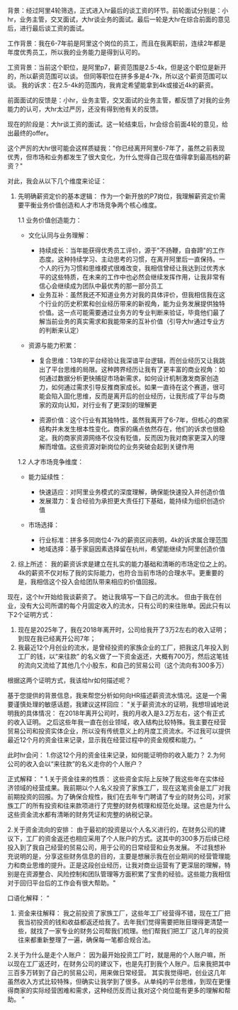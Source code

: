 背景：经过阿里4轮筛选，正式进入hr最后的谈工资的环节。前轮面试分别是：小hr，业务主管，交叉面试，大hr谈业务的面试。最后一轮是大hr在综合前面的意见后，进行最后谈工资的面试。

工作背景：我在6-7年前是阿里这个岗位的员工，而且在我离职前，连续2年都是年度优秀员工，所以我的业务能力是得到认可的。

工资背景：当前这个职位，是阿里p7，薪资范围是2.5-4k，但是这个职位是新开的，所以薪资范围可以谈。
但同等职位在拼多多是4-7k，所以这个薪资范围可以谈。
我的诉求：在2.5-4k的范围内，我肯定希望能拿到4k或接近4k的薪资。

前面面试的反馈是：小hr，业务主管，交叉面试的业务主管，都反馈了对我的业务能力的认可，大hr太过严厉，还没有得到他有关的反馈。

现在的阶段是：大hr谈工资的面试。这一轮结束后，hr会综合前面4轮的意见，给出最终的offer。

这个严厉的大hr很可能会这样质疑我："你已经离开阿里6-7年了，虽然之前表现优秀，但市场和业务都发生了很大变化，为什么觉得自己现在值得拿到最高档的薪资？"



对此，我会从以下几个维度来论证：


1. 先明确薪资定价的基本逻辑：
作为一个新开放的P7岗位，我理解薪资定价需要平衡业务价值创造和人才市场竞争两个核心维度。

   1.1 业务价值创造能力：
   - 文化认同与业务理解：
     * 持续成长：当年能获得优秀员工评价，源于"不扬鞭，自奋蹄"的工作态度。这种持续学习、主动思考的习惯，在离开阿里后一直保持。一个人的行为习惯和思维模式很难改变，我相信曾经让我达到过优秀水平的这些特质，在未来的工作中也必然会继续发挥作用，让我非常有信心会继续成为团队中最优秀的那一部分员工
     * 业务互补：虽然我还不知道业务方对我的具体评价，但我相信我在这个行业的历史积累和创业经历带来的新视角，能为业务发展提供独特价值。这一点可能需要通过业务方的专业判断来验证，毕竟他们最了解当前业务的真实需求和我能带来的互补价值（引导大hr通过专业方的判断来认定）

   - 资源与能力积累：
     * 复合思维：13年的平台经验让我深谙平台逻辑，而创业经历又让我跳出了平台思维的局限。这种跨界经历让我有了更丰富的商业视角：如何通过数据分析更快捕捉市场新需求，如何设计机制激发商家创造力，如何通过需求引导反推商家成长。如果一直待在这个赛道，很可能会陷入固化思维，反而是离开后的创业经历，让我形成了平台与商家的双向认知，对行业有了更深刻的理解更

     * 资源价值：这个行业有其独特性，虽然我离开了6-7年，但核心的商家结构并未发生根本性变化。商家的痛点依然存在，他们的诉求也很稳定。我的商家资源网络不仅没有贬值，反而因为我对商家更深入的理解而增值。这些资源对新岗位的业务突破会起到关键作用

   1.2 人才市场竞争维度：
   - 能力延续性：
     * 快速适应：对阿里业务模式的深度理解，确保能快速投入并创造价值
     * 发展潜力：复合经验为承担更大责任打下基础，能持续为组织创造价值

   - 市场选择：
     * 行业标准：拼多多同岗位4-7k的薪资区间表明，4k的诉求属合理范围
     * 地域选择：基于家庭因素选择留在杭州，希望能继续为阿里创造价值

2. 综上所述：
   我的薪资诉求是建立在扎实的能力基础和清晰的市场定位之上的。4k的薪资不仅对标了我的实际能力，也符合当前市场的合理水平。更重要的是，我相信这个投入会给团队带来相应的价值回报。


现在，这个hr开始给我谈薪资了。
她让我填写一下自己的流水。
但由于我在创业，没有大公司所谓的每个月固定收入的流水，只有公司的来往账单。因此只有以下2个证明方式：
1. 现在是2025年了，我在2018年离开时，公司给我开了3万2左右的收入证明；到现在我已经离开公司7年；
2. 我最近12个月创业的流水，是曾经投资的家族企业的工厂，把我这几年投入到工厂的钱，以“来往款”
的名义做了一下资金返还，大概有700万，然后这笔钱的流向又流给了其他几个小股东，和自己的贸易公司（这个流向有300多万）

根据这两个证明方式，我该给hr如何描述呢？

基于您提供的背景信息，我来帮您分析如何向HR描述薪资流水情况。这是一个需要谨慎处理的敏感话题，我建议这样回应：
"关于薪资流水的证明，我想坦诚地说明我的具体情况：
在2018年离开公司时，我的月收入是3.2万左右，这个有正式的收入证明。
之后这些年我一直在创业领域，收入结构比较特殊。我主要在经营贸易公司和投资实体企业，所以没有传统意义上的月度工资流水。不过我可以提供最近12个月的资金往来记录，显示我在经营过程中的资金规模和能力。“

此时hr会问：
1.你这12个月的资金往来记录，如何能证明你的收入能力？
2.为何公司的收入会以“来往款”的名义走你的个人账户？


正式解释：
"
1.关于资金往来的性质：
这些资金实际上反映了我这些年在实体经济领域的经营成果。我前期以个人名义投资了家族工厂，现在这笔资金是工厂对我前期投资的回报。为了确保合规性，我们在去年专门聘请了专业的财务公司，对家族工厂的所有投资和往来款项进行了完整的财务梳理和规范化处理。这也是为什么这些资金流水都有清晰的财务凭证和完整的纳税记录。

2.关于资金流向的安排：
由于最初的投资是以个人名义进行的，在财务公司的建议下，工厂的资金返还也相应采用了个人账户的方式。这其中的300多万后续已经投入到了我自己经营的贸易公司，用于公司的日常经营和业务发展。
不过我想补充说明的是，分享这些财务信息的目的，主要是想展示我在创业期间的经营管理能力和商业思维的提升。正是这段创业经历，让我对商业运营有了更深层的理解，特别是在资源整合、风险控制和团队管理等方面积累了宝贵的经验。这些能力我相信对于回归平台后的工作会有很大帮助。"


口语化解释：
“
1. 资金来往解释：
我之前投资了家族工厂，这些年工厂经营得不错，现在工厂把我当初投资的钱和收益都返还给我了。去年我们觉得需要把账目理得更清楚一些，就找了一家专业的财务公司帮我们梳理。他们帮我们把工厂这几年的投资往来都重新整理了一遍，确保每一笔都合规合法。

2.关于为什么是走个人账户：
因为最开始投资工厂时，就是用的个人账户嘛，所以现在工厂返还时，在财务公司的建议下，也是先打到我个人账户。后来我把其中三百多万转到了自己的贸易公司，用来做日常经营。
其实我觉得吧，创业这几年虽然收入方式比较特殊，但确实让我学到了很多。从单纯的平台思维，到现在更懂得商家的实际经营困难和需求，这种经历反而让我对这个岗位能有更多的理解和帮助。
”


